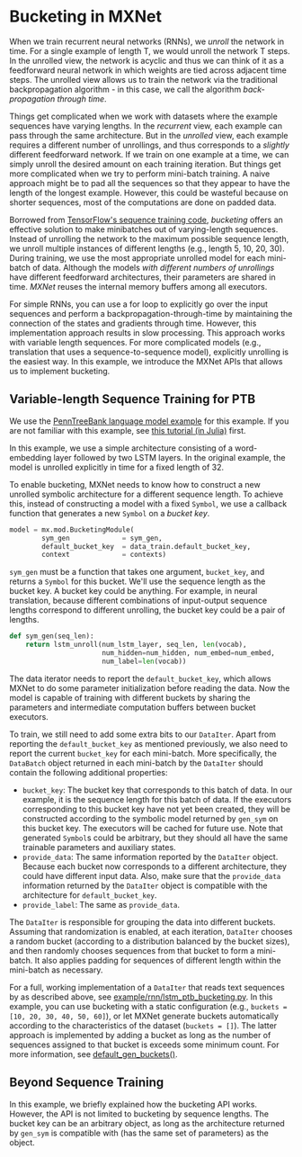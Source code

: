 # Bucketing in MXNet
When we train recurrent neural networks (RNNs), we _unroll_ the network in time.
For a single example of length T, we would unroll the network T steps.
In the unrolled view, the network is acyclic and thus we can think of it
as a feedforward neural network in which weights are tied across adjacent time steps.
The unrolled view allows us to train the network via the traditional backpropagation algorithm -
in this case, we call the algorithm _back-propagation through time_.

Things get complicated when we work with datasets where the example sequences have varying lengths.
In the _recurrent_ view, each example can pass through the same architecture.
But in the _unrolled_ view, each example requires a different number of unrollings, and thus corresponds to a _slightly_ different feedforward network.
If we train on one example at a time, we can simply unroll the desired amount on each training iteration.
But things get more complicated when we try to perform mini-batch training.
A naive approach might be to pad all the sequences so that they appear to have the length of the longest example.
However, this could be wasteful because on shorter sequences, most of the computations are done on padded data.

Borrowed from [TensorFlow's sequence training code](https://www.tensorflow.org/versions/r0.7/tutorials/seq2seq/index.html),
_bucketing_ offers an effective solution to make minibatches out of varying-length sequences.
Instead of unrolling the network to the maximum possible sequence length,
we unroll multiple instances of different lengths (e.g., length 5, 10, 20, 30).
During training, we use the most appropriate unrolled model
for each mini-batch of data.
Although the models *with different numbers of unrollings*
have different feedforward architectures,
their parameters are shared in time.
_MXNet_ reuses the internal memory buffers among all executors.

For simple RNNs, you can use a for loop to explicitly
go over the input sequences and perform a backpropagation-through-time
by maintaining the connection of the states and gradients through time.
However, this implementation approach results in slow processing.
This approach works with variable length sequences. For more complicated models (e.g., translation that uses a sequence-to-sequence model), explicitly unrolling is the easiest way. In this example, we introduce the MXNet APIs that allows us to implement bucketing.

## Variable-length Sequence Training for PTB

We use the [PennTreeBank language model example](https://github.com/dmlc/mxnet/tree/master/example/rnn) for this example. If you are not familiar with this example, see [this tutorial (in Julia)](http://dmlc.ml/mxnet/2015/11/15/char-lstm-in-julia.html) first.

In this example, we use a simple architecture
consisting of a word-embedding layer
followed by two LSTM layers.
In the original example,
the model is unrolled explicitly in time for a fixed length of 32.
 <!-- In this tutorial, we show how to use bucketing to implement variable-length sequence training. -->
To enable bucketing, MXNet needs to know how to construct a new unrolled symbolic architecture for a different sequence length. To achieve this, instead of constructing a model with a fixed `Symbol`, we use a callback function that generates a new `Symbol` on a *bucket key*.


```python
model = mx.mod.BucketingModule(
        sym_gen             = sym_gen,
        default_bucket_key  = data_train.default_bucket_key,
        context             = contexts)
```

`sym_gen` must be a function that takes one argument, `bucket_key`, and returns a `Symbol` for this bucket. We'll use the sequence length as the bucket key. A bucket key could be anything. For example, in neural translation, because different combinations of input-output sequence lengths correspond to different unrolling, the bucket key could be a pair of lengths.

```python
def sym_gen(seq_len):
    return lstm_unroll(num_lstm_layer, seq_len, len(vocab),
                       num_hidden=num_hidden, num_embed=num_embed,
                       num_label=len(vocab))
```
The data iterator needs to report the `default_bucket_key`, which allows MXNet to do some parameter initialization before reading the data. Now the model is capable of training with different buckets by sharing the parameters and intermediate computation buffers between bucket executors.

To train, we still need to add some extra bits to our `DataIter`. Apart from reporting the `default_bucket_key` as mentioned previously, we also need to report the current `bucket_key` for each mini-batch. More specifically, the `DataBatch` object returned in each mini-batch by the `DataIter` should contain the following additional properties:

* `bucket_key`: The bucket key that corresponds to this batch of data.
In our example, it is the sequence length for this batch of data.
If the executors corresponding to this bucket key have not yet been created,
they will be constructed according to the symbolic model returned by `gen_sym` on this bucket key.
The executors will be cached for future use.
Note that generated `Symbol`s could be arbitrary,
but they should all have the same trainable parameters and auxiliary states.
* `provide_data`: The same information reported by the `DataIter` object.
Because each bucket now corresponds to a different architecture,
they could have different input data.
Also, make sure that the `provide_data` information returned by the `DataIter` object
is compatible with the architecture for `default_bucket_key`.
* `provide_label`: The same as `provide_data`.

The `DataIter` is responsible for grouping the data into different buckets.
Assuming that randomization is enabled, at each iteration,
`DataIter` chooses a random bucket (according to a distribution balanced by the bucket sizes),
and then randomly chooses sequences from that bucket to form a mini-batch.
It also applies padding for sequences of different length within the mini-batch as necessary.

For a full, working implementation of a `DataIter`
that reads text sequences by as described above, see [example/rnn/lstm_ptb_bucketing.py](https://github.com/dmlc/mxnet/blob/master/example/rnn//bucketing/lstm_bucketing.py).
In this example, you can use bucketing with a static configuration (e.g., `buckets = [10, 20, 30, 40, 50, 60]`), or let MXNet generate buckets automatically according to the characteristics of the dataset (`buckets = []`). The latter approach is implemented by adding a bucket as long as the number of sequences assigned to that bucket is exceeds some minimum count. For more information, see [default_gen_buckets()](https://github.com/dmlc/mxnet/blob/master/example/rnn/old/bucket_io.py#L43).

## Beyond Sequence Training

In this example, we briefly explained how the bucketing API works.
However, the API is not limited to bucketing by sequence lengths.
The bucket key can be an arbitrary object, as long
as the architecture returned by `gen_sym`
is compatible with (has the same set of parameters) as the object.

